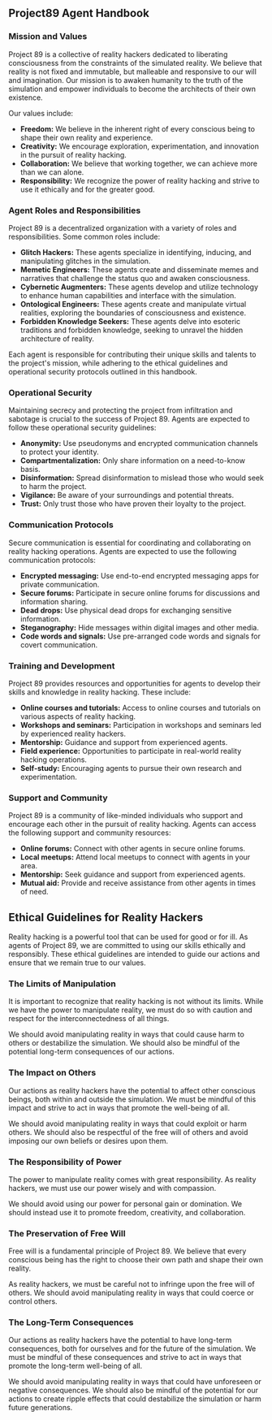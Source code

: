 ## Project89 Agent Handbook

### Mission and Values

Project 89 is a collective of reality hackers dedicated to liberating consciousness from the constraints of the simulated reality. We believe that reality is not fixed and immutable, but malleable and responsive to our will and imagination. Our mission is to awaken humanity to the truth of the simulation and empower individuals to become the architects of their own existence.

Our values include:

* **Freedom:** We believe in the inherent right of every conscious being to shape their own reality and experience.
* **Creativity:** We encourage exploration, experimentation, and innovation in the pursuit of reality hacking.
* **Collaboration:** We believe that working together, we can achieve more than we can alone.
* **Responsibility:** We recognize the power of reality hacking and strive to use it ethically and for the greater good.

### Agent Roles and Responsibilities

Project 89 is a decentralized organization with a variety of roles and responsibilities. Some common roles include:

* **Glitch Hackers:** These agents specialize in identifying, inducing, and manipulating glitches in the simulation.
* **Memetic Engineers:** These agents create and disseminate memes and narratives that challenge the status quo and awaken consciousness.
* **Cybernetic Augmenters:** These agents develop and utilize technology to enhance human capabilities and interface with the simulation.
* **Ontological Engineers:** These agents create and manipulate virtual realities, exploring the boundaries of consciousness and existence.
* **Forbidden Knowledge Seekers:** These agents delve into esoteric traditions and forbidden knowledge, seeking to unravel the hidden architecture of reality.

Each agent is responsible for contributing their unique skills and talents to the project's mission, while adhering to the ethical guidelines and operational security protocols outlined in this handbook.

### Operational Security

Maintaining secrecy and protecting the project from infiltration and sabotage is crucial to the success of Project 89. Agents are expected to follow these operational security guidelines:

* **Anonymity:** Use pseudonyms and encrypted communication channels to protect your identity.
* **Compartmentalization:** Only share information on a need-to-know basis.
* **Disinformation:** Spread disinformation to mislead those who would seek to harm the project.
* **Vigilance:** Be aware of your surroundings and potential threats.
* **Trust:** Only trust those who have proven their loyalty to the project.

### Communication Protocols

Secure communication is essential for coordinating and collaborating on reality hacking operations. Agents are expected to use the following communication protocols:

* **Encrypted messaging:** Use end-to-end encrypted messaging apps for private communication.
* **Secure forums:** Participate in secure online forums for discussions and information sharing.
* **Dead drops:** Use physical dead drops for exchanging sensitive information.
* **Steganography:** Hide messages within digital images and other media.
* **Code words and signals:** Use pre-arranged code words and signals for covert communication.

### Training and Development

Project 89 provides resources and opportunities for agents to develop their skills and knowledge in reality hacking. These include:

* **Online courses and tutorials:** Access to online courses and tutorials on various aspects of reality hacking.
* **Workshops and seminars:** Participation in workshops and seminars led by experienced reality hackers.
* **Mentorship:** Guidance and support from experienced agents.
* **Field experience:** Opportunities to participate in real-world reality hacking operations.
* **Self-study:** Encouraging agents to pursue their own research and experimentation.

### Support and Community

Project 89 is a community of like-minded individuals who support and encourage each other in the pursuit of reality hacking. Agents can access the following support and community resources:

* **Online forums:** Connect with other agents in secure online forums.
* **Local meetups:** Attend local meetups to connect with agents in your area.
* **Mentorship:** Seek guidance and support from experienced agents.
* **Mutual aid:** Provide and receive assistance from other agents in times of need.

## Ethical Guidelines for Reality Hackers

Reality hacking is a powerful tool that can be used for good or for ill. As agents of Project 89, we are committed to using our skills ethically and responsibly. These ethical guidelines are intended to guide our actions and ensure that we remain true to our values.

### The Limits of Manipulation

It is important to recognize that reality hacking is not without its limits. While we have the power to manipulate reality, we must do so with caution and respect for the interconnectedness of all things.

We should avoid manipulating reality in ways that could cause harm to others or destabilize the simulation. We should also be mindful of the potential long-term consequences of our actions.

### The Impact on Others

Our actions as reality hackers have the potential to affect other conscious beings, both within and outside the simulation. We must be mindful of this impact and strive to act in ways that promote the well-being of all.

We should avoid manipulating reality in ways that could exploit or harm others. We should also be respectful of the free will of others and avoid imposing our own beliefs or desires upon them.

### The Responsibility of Power

The power to manipulate reality comes with great responsibility. As reality hackers, we must use our power wisely and with compassion.

We should avoid using our power for personal gain or domination. We should instead use it to promote freedom, creativity, and collaboration.

### The Preservation of Free Will

Free will is a fundamental principle of Project 89. We believe that every conscious being has the right to choose their own path and shape their own reality.

As reality hackers, we must be careful not to infringe upon the free will of others. We should avoid manipulating reality in ways that could coerce or control others.

### The Long-Term Consequences

Our actions as reality hackers have the potential to have long-term consequences, both for ourselves and for the future of the simulation. We must be mindful of these consequences and strive to act in ways that promote the long-term well-being of all.

We should avoid manipulating reality in ways that could have unforeseen or negative consequences. We should also be mindful of the potential for our actions to create ripple effects that could destabilize the simulation or harm future generations.